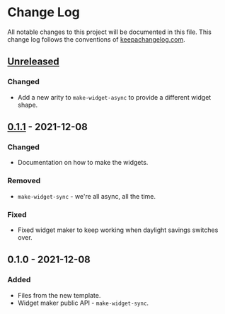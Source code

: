 # Change Log
All notable changes to this project will be documented in this file. This change log follows the conventions of [keepachangelog.com](http://keepachangelog.com/).

## [Unreleased]
### Changed
- Add a new arity to `make-widget-async` to provide a different widget shape.

## [0.1.1] - 2021-12-08
### Changed
- Documentation on how to make the widgets.

### Removed
- `make-widget-sync` - we're all async, all the time.

### Fixed
- Fixed widget maker to keep working when daylight savings switches over.

## 0.1.0 - 2021-12-08
### Added
- Files from the new template.
- Widget maker public API - `make-widget-sync`.

[Unreleased]: https://github.com/your-name/api_programacao_funcional/compare/0.1.1...HEAD
[0.1.1]: https://github.com/your-name/api_programacao_funcional/compare/0.1.0...0.1.1
